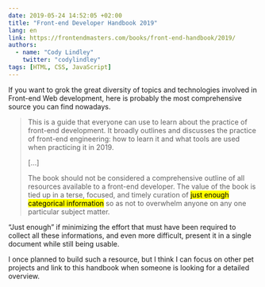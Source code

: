 ```yaml
---
date: 2019-05-24 14:52:05 +02:00
title: "Front-end Developer Handbook 2019"
lang: en
link: https://frontendmasters.com/books/front-end-handbook/2019/
authors:
  - name: "Cody Lindley"
    twitter: "codylindley"
tags: [HTML, CSS, JavaScript]
---
```


If you want to grok the great diversity of topics and technologies involved in Front-end Web development, here is probably the most comprehensive source you can find nowadays.

> This is a guide that everyone can use to learn about the practice of front-end development. It broadly outlines and discusses the practice of front-end engineering: how to learn it and what tools are used when practicing it in 2019.
>
> […]
> 
> The book should not be considered a comprehensive outline of all resources available to a front-end developer. The value of the book is tied up in a terse, focused, and timely curation of <mark>just enough categorical information</mark> so as not to overwhelm anyone on any one particular subject matter.

“Just enough” if minimizing the effort that must have been required to collect all these informations, and even more difficult, present it in a single document while still being usable.

I once planned to build such a resource, but I think I can focus on other pet projects and link to this handbook when someone is looking for a detailed overview.
